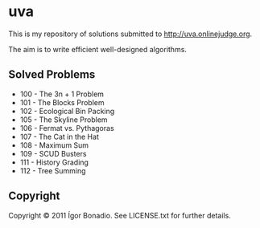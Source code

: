uva
===

This is my repository of solutions submitted to http://uva.onlinejudge.org.

The aim is to write efficient well-designed algorithms.

Solved Problems
---------------

- 100 - The 3n + 1 Problem
- 101 - The Blocks Problem
- 102 - Ecological Bin Packing
- 105 - The Skyline Problem
- 106 - Fermat vs. Pythagoras
- 107 - The Cat in the Hat
- 108 - Maximum Sum
- 109 - SCUD Busters
- 111 - History Grading
- 112 - Tree Summing

Copyright
---------

Copyright © 2011 Ígor Bonadio. See LICENSE.txt for further details.
